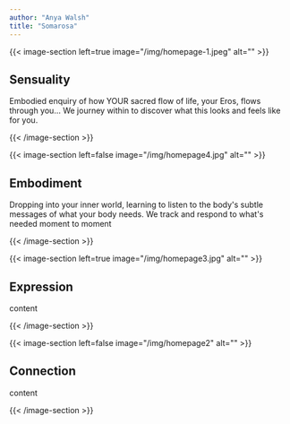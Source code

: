 ```yaml
---
author: "Anya Walsh"
title: "Somarosa"
---
```


{{< image-section left=true image="/img/homepage-1.jpeg" alt="" >}}

## Sensuality

Embodied enquiry of how YOUR sacred flow of life, your Eros, flows through you... We journey within to discover what this looks and feels like for you. 

{{< /image-section >}}

{{< image-section left=false image="/img/homepage4.jpg" alt="" >}}

## Embodiment

Dropping into your inner world, learning to listen to the body's subtle messages of what your body needs. We track and respond to  what's needed moment to moment

{{< /image-section >}}

{{< image-section left=true image="/img/homepage3.jpg" alt="" >}}

## Expression

content

{{< /image-section >}}

{{< image-section left=false image="/img/homepage2" alt="" >}}

## Connection

content

{{< /image-section >}}

